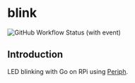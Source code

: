 # blink

![GitHub Workflow Status (with event)](https://img.shields.io/github/actions/workflow/status/R523/blink/lint.yaml)

## Introduction

LED blinking with Go on RPi using [Periph](https://periph.io/).
